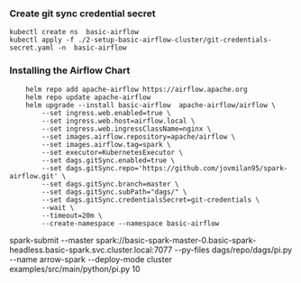 
### Create git sync credential secret
```
kubectl create ns  basic-airflow
kubectl apply -f ./2-setup-basic-airflow-cluster/git-credentials-secret.yaml -n  basic-airflow
```


### Installing the Airflow Chart
```
    helm repo add apache-airflow https://airflow.apache.org
    helm repo update apache-airflow
    helm upgrade --install basic-airflow  apache-airflow/airflow \
        --set ingress.web.enabled=true \
        --set ingress.web.host=airflow.local \
        --set ingress.web.ingressClassName=nginx \
        --set images.airflow.repository=apache/airflow \
        --set images.airflow.tag=spark \
        --set executor=KubernetesExecutor \
        --set dags.gitSync.enabled=true \
        --set dags.gitSync.repo='https://github.com/jovmilan95/spark-airflow.git' \
        --set dags.gitSync.branch=master \
        --set dags.gitSync.subPath="dags/" \
        --set dags.gitSync.credentialsSecret=git-credentials \
        --wait \
        --timeout=20m \
        --create-namespace --namespace basic-airflow
```


spark-submit --master spark://basic-spark-master-0.basic-spark-headless.basic-spark.svc.cluster.local:7077 --py-files dags/repo/dags/pi.py --name arrow-spark --deploy-mode cluster examples/src/main/python/pi.py 10